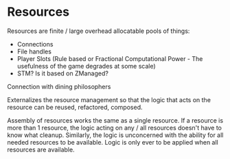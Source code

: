 # Resources

Resources are finite / large overhead allocatable pools of things:
 - Connections
 - File handles
 - Player Slots (Rule based or Fractional Computational Power - The usefulness of the game degrades at some scale)
 - STM? Is it based on ZManaged?

Connection with dining philosophers

Externalizes the resource management so that the logic that acts on the resource can be reused, refactored, composed.

Assembly of resources works the same as a single resource. If a resource is more than 1 resource, the logic acting on any / all resources doesn't have to know what cleanup.  Similarly, the logic is unconcerned with the ability for all needed resources to be available.  Logic is only ever to be applied when all resources are available.

